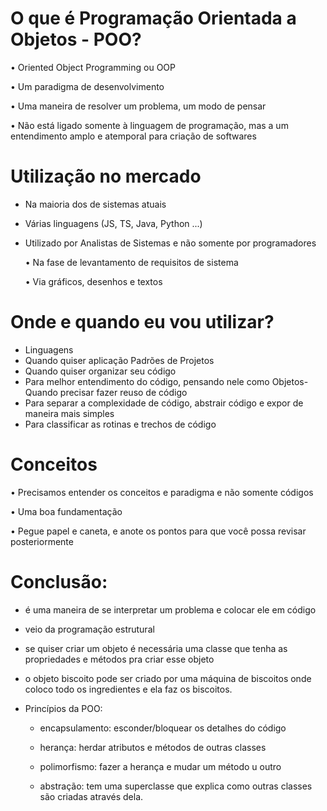 # O que é Programação Orientada a Objetos - POO?

• Oriented Object Programming ou OOP

• Um paradigma de desenvolvimento

• Uma maneira de resolver um problema, um modo de pensar

• Não está ligado somente à linguagem de programação, mas a um entendimento amplo e atemporal para criação de softwares

# Utilização no mercado

- Na maioria dos de sistemas atuais

- Várias linguagens (JS, TS, Java, Python ...)

- Utilizado por Analistas de Sistemas e não somente por programadores

    • Na fase de levantamento de requisitos de sistema

    • Via gráficos, desenhos e textos

# Onde e quando eu vou utilizar?

- Linguagens
-  Quando quiser aplicação Padrões de Projetos
-  Quando quiser organizar seu código
- Para melhor entendimento do código, pensando nele como Objetos- Quando precisar fazer reuso de código
-  Para separar a complexidade de código, abstrair código e expor de maneira mais simples
-  Para classificar as rotinas e trechos de código

# Conceitos

• Precisamos entender os conceitos e paradigma e não somente códigos

• Uma boa fundamentação

• Pegue papel e caneta, e anote os pontos para que você possa revisar posteriormente

# Conclusão:

- é uma maneira de se interpretar um problema e colocar ele em código
- veio da programação estrutural

- se quiser criar um objeto é necessária uma classe que tenha as propriedades e métodos pra criar esse objeto

- o objeto biscoito pode ser criado por uma máquina de biscoitos onde coloco todo os ingredientes e ela faz os biscoitos.

- Princípios da POO:

    * encapsulamento: esconder/bloquear os detalhes do código

    * herança: herdar atributos e métodos de outras classes

    * polimorfismo: fazer a herança e mudar um método u outro

    * abstração: tem uma superclasse que explica como outras classes são criadas através dela.